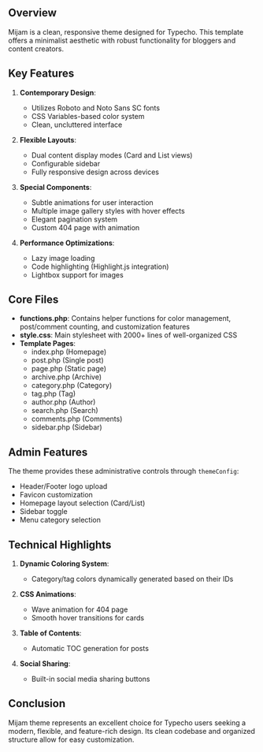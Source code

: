 ## Overview
Mijam is a clean, responsive theme designed for Typecho. This template offers a minimalist aesthetic with robust functionality for bloggers and content creators.

## Key Features

1. **Contemporary Design**:
   - Utilizes Roboto and Noto Sans SC fonts
   - CSS Variables-based color system
   - Clean, uncluttered interface

2. **Flexible Layouts**:
   - Dual content display modes (Card and List views)
   - Configurable sidebar
   - Fully responsive design across devices

3. **Special Components**:
   - Subtle animations for user interaction
   - Multiple image gallery styles with hover effects
   - Elegant pagination system
   - Custom 404 page with animation

4. **Performance Optimizations**:
   - Lazy image loading
   - Code highlighting (Highlight.js integration)
   - Lightbox support for images

## Core Files

- **functions.php**: Contains helper functions for color management, post/comment counting, and customization features
- **style.css**: Main stylesheet with 2000+ lines of well-organized CSS
- **Template Pages**:
  - index.php (Homepage)
  - post.php (Single post)
  - page.php (Static page)
  - archive.php (Archive)
  - category.php (Category)
  - tag.php (Tag)
  - author.php (Author)
  - search.php (Search)
  - comments.php (Comments)
  - sidebar.php (Sidebar)

## Admin Features

The theme provides these administrative controls through `themeConfig`:
- Header/Footer logo upload
- Favicon customization
- Homepage layout selection (Card/List)
- Sidebar toggle
- Menu category selection

## Technical Highlights

1. **Dynamic Coloring System**:
   - Category/tag colors dynamically generated based on their IDs

2. **CSS Animations**:
   - Wave animation for 404 page
   - Smooth hover transitions for cards

3. **Table of Contents**:
   - Automatic TOC generation for posts

4. **Social Sharing**:
   - Built-in social media sharing buttons

## Conclusion

Mijam theme represents an excellent choice for Typecho users seeking a modern, flexible, and feature-rich design. Its clean codebase and organized structure allow for easy customization.
